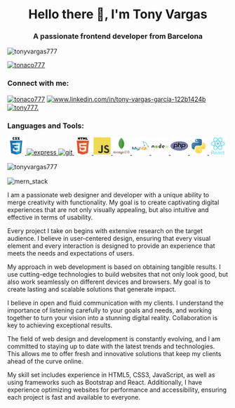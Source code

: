 <h1 align="center">Hello there 👋, I'm Tony Vargas</h1>
<h3 align="center">A passionate frontend developer from Barcelona</h3>

<p align="left"> <img src="https://komarev.com/ghpvc/?username=tonyvargas777&label=Profile%20views&color=0e75b6&style=flat" alt="tonyvargas777" /> </p>

<p align="left"> <a href="https://twitter.com/tonaco777" target="blank"><img src="https://img.shields.io/twitter/follow/tonaco777?logo=twitter&style=for-the-badge" alt="tonaco777" /></a> </p>

<h3 align="left">Connect with me:</h3>
<p align="left">
<a href="https://twitter.com/tonaco777" target="blank"><img align="center" src="https://raw.githubusercontent.com/rahuldkjain/github-profile-readme-generator/master/src/images/icons/Social/twitter.svg" alt="tonaco777" height="30" width="40" /></a>
<a href="https://linkedin.com/in/www.linkedin.com/in/tony-vargas-garcía-122b1424b" target="blank"><img align="center" src="https://raw.githubusercontent.com/rahuldkjain/github-profile-readme-generator/master/src/images/icons/Social/linked-in-alt.svg" alt="www.linkedin.com/in/tony-vargas-garcía-122b1424b" height="30" width="40" /></a>
<a href="https://discord.gg/tony777." target="blank"><img align="center" src="https://raw.githubusercontent.com/rahuldkjain/github-profile-readme-generator/master/src/images/icons/Social/discord.svg" alt="tony777." height="30" width="40" /></a>
</p>

<h3 align="left">Languages and Tools:</h3>
<p align="left"> <a href="https://www.w3schools.com/css/" target="_blank" rel="noreferrer"> <img src="https://raw.githubusercontent.com/devicons/devicon/master/icons/css3/css3-original-wordmark.svg" alt="css3" width="40" height="40"/> </a> <a href="https://expressjs.com target="_blank" rel="noreferrer"> <img src="https://ih1.redbubble.net/image.733277824.7333/st,small,507x507-pad,600x600,f8f8f8.jpg" alt="express" width="40" height="40"/> </a> <a href="https://git-scm.com/" target="_blank" rel="noreferrer"> <img src="https://github.githubassets.com/images/modules/logos_page/GitHub-Mark.png" alt="git" width="40" height="40"/> </a> <a href="https://www.w3.org/html/" target="_blank" rel="noreferrer"> <img src="https://raw.githubusercontent.com/devicons/devicon/master/icons/html5/html5-original-wordmark.svg" alt="html5" width="40" height="40"/> </a> <a href="https://developer.mozilla.org/en-US/docs/Web/JavaScript" target="_blank" rel="noreferrer"> <img src="https://raw.githubusercontent.com/devicons/devicon/master/icons/javascript/javascript-original.svg" alt="javascript" width="40" height="40"/> </a> <a href="https://www.mongodb.com/" target="_blank" rel="noreferrer"> <img src="https://raw.githubusercontent.com/devicons/devicon/master/icons/mongodb/mongodb-original-wordmark.svg" alt="mongodb" width="40" height="40"/> </a> <a href="https://www.mysql.com/" target="_blank" rel="noreferrer"> <img src="https://raw.githubusercontent.com/devicons/devicon/master/icons/mysql/mysql-original-wordmark.svg" alt="mysql" width="40" height="40"/> </a> <a href="https://nodejs.org" target="_blank" rel="noreferrer"> <img src="https://raw.githubusercontent.com/devicons/devicon/master/icons/nodejs/nodejs-original-wordmark.svg" alt="nodejs" width="40" height="40"/> </a> <a href="https://www.php.net" target="_blank" rel="noreferrer"> <img src="https://raw.githubusercontent.com/devicons/devicon/master/icons/php/php-original.svg" alt="php" width="40" height="40"/> </a> <a href="https://www.python.org" target="_blank" rel="noreferrer"> <img src="https://raw.githubusercontent.com/devicons/devicon/master/icons/python/python-original.svg" alt="python" width="40" height="40"/> </a> <a href="https://reactjs.org/" target="_blank" rel="noreferrer"> <img src="https://raw.githubusercontent.com/devicons/devicon/master/icons/react/react-original-wordmark.svg" alt="react" width="40" height="40"/> </a> </p>

<p><img align="center" src="https://github-readme-stats.vercel.app/api/top-langs?username=tonyvargas777&show_icons=true&locale=en&layout=compact" alt="tonyvargas777" /></p>

<p><img align="center" src="https://nitsantech.com/fileadmin/ns_theme_ns2019/blog/_live/What_is_the_MERN_stack_and_how_do_I_use_it_/What_is_the_MERN_stack_and_how_do_I_use_it.jpg" alt="mern_stack"</p>
<p text-align="justify">I am a passionate web designer and developer with a unique ability to merge creativity with functionality. My goal is to create captivating digital experiences that are not only visually appealing, but also intuitive and effective in terms of usability.

Every project I take on begins with extensive research on the target audience. I believe in user-centered design, ensuring that every visual element and every interaction is designed to provide an experience that meets the needs and expectations of users.

My approach in web development is based on obtaining tangible results. I use cutting-edge technologies to build websites that not only look good, but also work seamlessly on different devices and browsers. My goal is to create lasting and scalable solutions that generate impact.

I believe in open and fluid communication with my clients. I understand the importance of listening carefully to your goals and needs, and working together to turn your vision into a stunning digital reality. Collaboration is key to achieving exceptional results.

The field of web design and development is constantly evolving, and I am committed to staying up to date with the latest trends and technologies. This allows me to offer fresh and innovative solutions that keep my clients ahead of the curve online.

My skill set includes experience in HTML5, CSS3, JavaScript, as well as using frameworks such as Bootstrap and React. Additionally, I have experience optimizing websites for performance and accessibility, ensuring each project is fast and available to everyone.</p>
